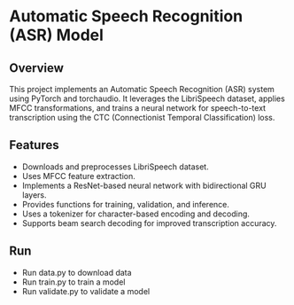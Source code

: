 # Automatic Speech Recognition (ASR) Model

## Overview
This project implements an Automatic Speech Recognition (ASR) system using PyTorch and torchaudio. It leverages the LibriSpeech dataset, applies MFCC transformations, and trains a neural network for speech-to-text transcription using the CTC (Connectionist Temporal Classification) loss.

## Features
- Downloads and preprocesses LibriSpeech dataset.
- Uses MFCC feature extraction.
- Implements a ResNet-based neural network with bidirectional GRU layers.
- Provides functions for training, validation, and inference.
- Uses a tokenizer for character-based encoding and decoding.
- Supports beam search decoding for improved transcription accuracy.

## Run 
- Run data.py to download data
- Run train.py to train a model
- Run validate.py to validate a model
